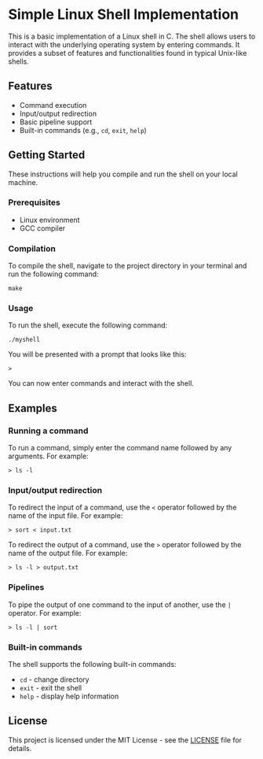 # Simple Linux Shell Implementation

This is a basic implementation of a Linux shell in C. The shell allows users to interact with the underlying operating system by entering commands. It provides a subset of features and functionalities found in typical Unix-like shells.

## Features

- Command execution
- Input/output redirection
- Basic pipeline support
- Built-in commands (e.g., `cd`, `exit`, `help`)

## Getting Started

These instructions will help you compile and run the shell on your local machine.

### Prerequisites

- Linux environment
- GCC compiler

### Compilation

To compile the shell, navigate to the project directory in your terminal and run the following command:

`make`

### Usage

To run the shell, execute the following command:

`./myshell`

You will be presented with a prompt that looks like this:

`>`

You can now enter commands and interact with the shell.

## Examples

### Running a command

To run a command, simply enter the command name followed by any arguments. For example:

`> ls -l`

### Input/output redirection

To redirect the input of a command, use the `<` operator followed by the name of the input file. For example:

`> sort < input.txt`

To redirect the output of a command, use the `>` operator followed by the name of the output file. For example:

`> ls -l > output.txt`

### Pipelines

To pipe the output of one command to the input of another, use the `|` operator. For example:

`> ls -l | sort`

### Built-in commands

The shell supports the following built-in commands:

- `cd` - change directory
- `exit` - exit the shell
- `help` - display help information

## License

This project is licensed under the MIT License - see the [LICENSE](LICENSE) file for details.